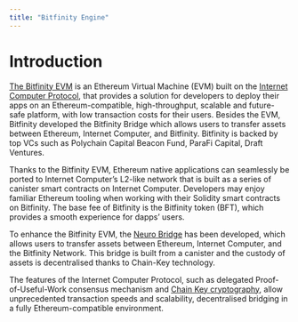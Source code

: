 ```yaml
---
title: "Bitfinity Engine"
---
```


# Introduction

[The Bitfinity EVM](https://bitfinity.network) is an Ethereum Virtual Machine (EVM) built on the
[Internet Computer Protocol](https://internetcomputer.org/),
that provides a solution for developers to deploy their apps on an Ethereum-compatible, high-throughput, scalable and future-safe platform,
with low transaction costs for their users. Besides the EVM, Bitfinity developed the Bitfinity Bridge which allows users to transfer assets between Ethereum, Internet Computer, and Bitfinity.
Bitfinity is backed by top VCs such as Polychain Capital Beacon Fund, ParaFi Capital, Draft Ventures.

Thanks to the Bitfinity EVM, Ethereum native applications can seamlessly be ported to Internet Computer’s L2-like network that is built as a series of canister smart contracts on Internet Computer.
Developers may enjoy familiar Ethereum tooling when working with their Solidity smart contracts on Bitfinity.
The base fee of Bitfinity is the Bitfinity token (BFT), which provides a smooth experience for dapps’ users.

To enhance the Bitfinity EVM, the [Neuro Bridge](https://neurobridge.bitfinity.network/) has been developed, which allows users to transfer assets between Ethereum, Internet Computer, and the Bitfinity Network.
This bridge is built from a canister and the custody of assets is decentralised thanks to Chain-Key technology. 

The features of the Internet Computer Protocol, such as delegated Proof-of-Useful-Work consensus mechanism and
[Chain Key cryptography](https://medium.com/dfinity/chain-key-technology-one-public-key-for-the-internet-computer-6a3644901e28),
allow unprecedented transaction speeds and scalability, decentralised bridging in a fully Ethereum-compatible environment.

